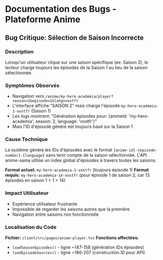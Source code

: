 # Documentation des Bugs - Plateforme Anime

## Bug Critique: Sélection de Saison Incorrecte

### Description
Lorsqu'un utilisateur clique sur une saison spécifique (ex: Saison 2), le lecteur charge toujours les épisodes de la Saison 1 au lieu de la saison sélectionnée.

### Symptômes Observés
- Navigation vers `/anime/my-hero-academia/player?season=2&episode=1&lang=vostfr`
- L'interface affiche "SAISON 2" mais charge l'épisode `my-hero-academia-1-vostfr` (Saison 1)
- Les logs montrent: "Génération épisodes pour: {animeId: 'my-hero-academia', season: 2, language: 'vostfr'}"
- Mais l'ID d'épisode généré est toujours basé sur la Saison 1

### Cause Technique
Le système génère les IDs d'épisodes avec le format `{anime-id}-{episode-number}-{language}` sans tenir compte de la saison sélectionnée. L'API anime-sama utilise un index global d'épisodes à travers toutes les saisons.

**Format actuel:** `my-hero-academia-1-vostfr` (toujours épisode 1)
**Format requis:** `my-hero-academia-14-vostfr` (pour épisode 1 de saison 2, car 13 épisodes en saison 1 + 1 = 14)

### Impact Utilisateur
- Expérience utilisateur frustrante
- Impossible de regarder les saisons autres que la première
- Navigation entre saisons non fonctionnelle

### Localisation du Code
**Fichier:** `client/src/pages/anime-player.tsx`
**Fonctions affectées:**
- `loadSeasonEpisodes()` - ligne ~147-158 (génération IDs épisodes)
- `loadEpisodeSources()` - ligne ~186-207 (construction ID pour API)
